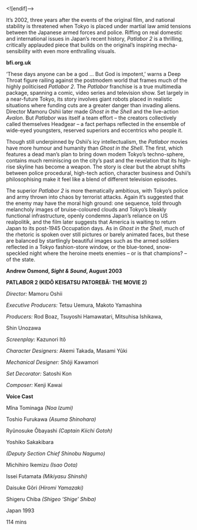 
<![endif]-->

It’s 2002, three years after the events of the original film, and national stability is threatened when Tokyo is placed under martial law amid tensions between the Japanese armed forces and police. Riffing on real domestic and international issues in Japan’s recent history, _Patlabor 2_ is a thrilling, critically applauded piece that builds on the original’s inspiring mecha-sensibility with even more enthralling visuals.

**bfi.org.uk**

‘These days anyone can be a god ... But God is impotent,’ warns a Deep Throat figure railing against the postmodem world that frames much of the highly politicised _Patlabor 2_. The _Patlabor_ franchise is a true multimedia package, spanning a comic, video series and television show. Set largely in a near-future Tokyo, its story involves giant robots placed in realistic situations where funding cuts are a greater danger than invading aliens. Director Mamoru Oshii later made _Ghost in the Shell_ and the live-action _Avalon_. But _Patlabor_ was itself a team effort – the creators collectively called themselves Headgear – a fact perhaps reflected in the ensemble of wide-eyed youngsters, reserved superiors and eccentrics who people it.

Though still underpinned by Oshii’s icy intellectualism, the _Patlabor_ movies have more humour and humanity than _Ghost in the Shell_. The first, which features a dead man’s plan to bring down modem Tokyo’s techno-sphere, contains much reminiscing on the city’s past and the revelation that its high-rise skyline has become a weapon. The story is clear but the abrupt shifts between police procedural, high-tech action, character business and Oshii’s philosophising make it feel like a blend of different television episodes.

The superior _Patlabor 2_ is more thematically ambitious, with Tokyo’s police and army thrown into chaos by terrorist attacks. Again it’s suggested that the enemy may have the moral high ground: one sequence, told through melancholy images of bruise-coloured clouds and Tokyo’s bleakly functional infrastructure, openly condemns Japan’s reliance on US realpolitik, and the film later suggests that America is waiting to return Japan to its post-1945 Occupation days. As in _Ghost in the Shell_, much of the rhetoric is spoken over still pictures or barely animated faces, but these are balanced by startlingly beautiful images such as the armed soldiers reflected in a Tokyo fashion-store window, or the blue-toned, snow-speckled night where the heroine meets enemies – or is that champions? – of the state.

**Andrew Osmond, _Sight & Sound_, August 2003**

  

**PATLABOR 2 (KIDÔ KEISATSU PATOREBÂ: THE MOVIE 2)**

_Director:_ Mamoru Oshii

_Executive Producers:_ Tetsu Uemura, Makoto Yamashina

_Producers:_ Rod Boaz, Tsuyoshi Hamawatari, Mitsuhisa Ishikawa,

Shin Unozawa

_Screenplay:_ Kazunori Itô

_Character Designers:_ Akemi Takada, Masami Yûki

_Mechanical Designer:_ Shôji Kawamori

_Set Decorator:_ Satoshi Kon

_Composer:_ Kenji Kawai

**Voice Cast**

Mîna Tominaga _(Noa Izumi)_

Toshio Furukawa _(Asuma Shinohara)_

Ryûnosuke Ôbayashi _(Captain Kiichi Gotoh)_

Yoshiko Sakakibara

_(Deputy Section Chief Shinobu Nagumo)_

Michihiro Ikemizu _(Isao Oota)_

Issei Futamata _(Mikiyasu Shinshi)_

Daisuke Gôri _(Hiromi Yamazaki)_

Shigeru Chiba _(Shigeo ‘Shige’ Shiba)_

Japan 1993

114 mins
<!--stackedit_data:
eyJoaXN0b3J5IjpbNzQ4MDMwMzQ0XX0=
-->